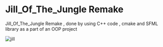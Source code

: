 # Jill_Of_The_Jungle Remake

Jill_Of_The_Jungle Remake , done by using C++ code , cmake and SFML library as a part of an OOP project

![jill](https://user-images.githubusercontent.com/79790637/109725640-1c11e380-7bba-11eb-93ce-56881476724e.gif)
